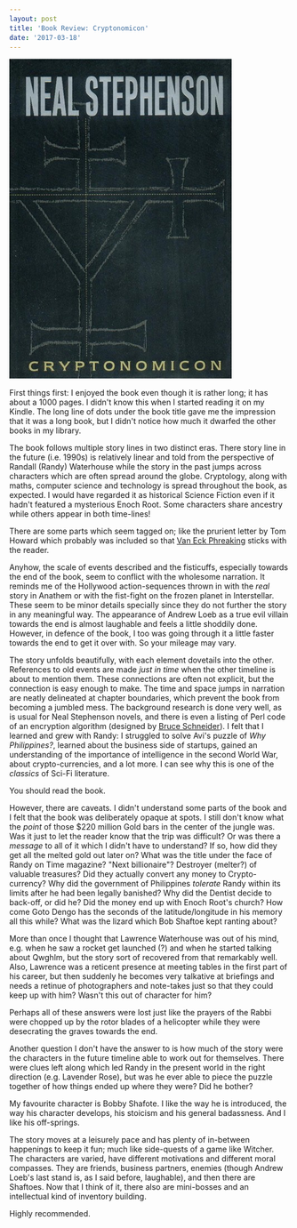 ```yaml
---
layout: post
title: 'Book Review: Cryptonomicon'
date: '2017-03-18'
---
```


<p class="text-centered">
<a href="https://en.wikipedia.org/wiki/Cryptonomicon#/media/File:Cryptonomicon(1stEd).jpg"><img class="limit-size" src="/content/images/2017/Mar/Cryptonomicon.jpg" alt=""></a>
</p>

First things first: I enjoyed the book even though it is rather long; it has about a 1000 pages. I didn't know this when I started reading it on my Kindle. The long line of dots under the book title gave me the impression that it was a long book, but I didn't notice how much it dwarfed the other books in my library.

The book follows multiple story lines in two distinct eras. There story line in the future (i.e. 1990s) is relatively linear and told from the perspective of Randall (Randy) Waterhouse while the story in the past jumps across characters which are often spread around the globe. Cryptology, along with maths, computer science and technology is spread throughout the book, as expected. I would have regarded it as historical Science Fiction even if it hadn't featured a <span class="spoiler">mysterious Enoch Root.</span> Some characters share ancestry while others appear in both time-lines!

There are some parts which seem tagged on; like the prurient letter by Tom Howard which probably was included so that [Van Eck Phreaking](https://en.wikipedia.org/wiki/Van_Eck_phreaking) sticks with the reader.

Anyhow, the scale of events described and the fisticuffs, especially towards the end of the book, seem to conflict with the wholesome narration. It reminds me of the Hollywood action-sequences thrown in with the _real_ story in Anathem or with the fist-fight <span class="spoiler">on the frozen planet </span>in Interstellar. These seem to be minor details specially since they do not further the story in any meaningful way. The appearance of <span class="spoiler">Andrew Loeb</span> as a true evil villain towards the end is almost laughable and feels a little shoddily done. However, in defence of the book, I too was going through it a little faster towards the end to get it over with. So your mileage may vary.

The story unfolds beautifully, with each element dovetails into the other. References to old events are made _just in time_ when the other timeline is about to mention them. These connections are often not explicit, but the connection is easy enough to make. The time and space jumps in narration are neatly delineated at chapter boundaries, which prevent the book from becoming a jumbled mess. The background research is done very well, as is usual for Neal Stephenson novels, and there is even a listing of Perl code of an encryption algorithm (designed by [Bruce Schneider](https://www.schneier.com/)). I felt that I learned and grew with Randy: I struggled to solve Avi's puzzle of _Why Philippines?_, learned about the business side of startups, gained an understanding of the importance of intelligence in the second World War, about <span class="spoiler">crypto-currencies,</span> and a lot more. I can see why this is one of the _classics_ of Sci-Fi literature.

You should read the book.

However, there are caveats. I didn't understand some parts of the book and I felt that the book was deliberately opaque at spots. I still don't know what the *point* of those <span class="spoiler">$220 million Gold bars </span>in the center of the jungle was. Was it just to let the reader know that the trip was difficult? Or was there a _message_ to all of it which I didn't have to understand? If so, how did they get all the <span class="spoiler">melted gold out later on</span>? What was the title under the face of Randy <span class="spoiler">on Time magazine? "Next billionaire"? Destroyer (melter?) of valuable treasures?</span> Did they actually convert any money <span class="spoiler">to Crypto-currency</span>? Why did the <span class="spoiler">government of Philippines</span> _tolerate_ <span class="spoiler">Randy</span> within its limits after he had been <span class="spoiler">legally banished</span>? Why did the Dentist decide to back-off, or did he? Did the money end up with <span class="spoiler">Enoch Root's church</span>? How come <span class="spoiler">Goto Dengo </span>has the seconds of the latitude/longitude in his memory all this while? What was the lizard which Bob Shaftoe kept ranting about? 

More than once I thought that Lawrence Waterhouse was out of his mind, e.g. when he saw a rocket get launched (?) and when he started talking about <span class="spoiler">Qwghlm</span>, but the story sort of recovered from that remarkably well. Also, Lawrence was a reticent presence at meeting tables in the first part of his career, but then suddenly he becomes very talkative at briefings and needs a retinue of photographers and note-takes just so that they could keep up with him? Wasn't this out of character for him?

Perhaps all of these answers were lost just like the prayers of the Rabbi were chopped up by the rotor blades of a helicopter while they were <span class="spoiler">desecrating the graves</span> towards the end.

Another question I don't have the answer to is how much of the story were the characters in the future timeline able to work out for themselves. There were clues left along which led Randy in the present world in the right direction (e.g. <span class="spoiler">Lavender Rose</span>), but was he ever able to piece the puzzle together of how things ended up where they were? Did he bother? 

My favourite character is Bobby Shafote. I like the way he is introduced, the way his character develops, his stoicism and his general badassness. And I like his off-springs.

The story moves at a leisurely pace and has plenty of in-between happenings to keep it fun; much like side-quests of a game like Witcher. The characters are varied, have different motivations and different moral compasses. They are friends, business partners, enemies (though <span class="spoiler">Andrew Loeb</span>'s last stand is, as I said before, laughable), and then there are Shaftoes. Now that I think of it, there also are mini-bosses and an intellectual kind of inventory building.

Highly recommended.
